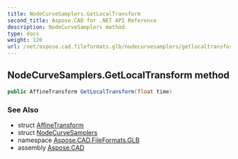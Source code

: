 ```yaml
---
title: NodeCurveSamplers.GetLocalTransform
second_title: Aspose.CAD for .NET API Reference
description: NodeCurveSamplers method. 
type: docs
weight: 120
url: /net/aspose.cad.fileformats.glb/nodecurvesamplers/getlocaltransform/
---
```

## NodeCurveSamplers.GetLocalTransform method

```csharp
public AffineTransform GetLocalTransform(float time)
```

### See Also

* struct [AffineTransform](../../../aspose.cad.fileformats.glb.transforms/affinetransform/)
* struct [NodeCurveSamplers](../)
* namespace [Aspose.CAD.FileFormats.GLB](../../nodecurvesamplers/)
* assembly [Aspose.CAD](../../../)


